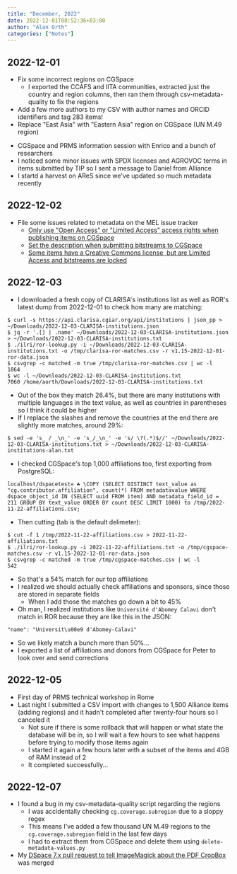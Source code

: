 ```yaml
---
title: "December, 2022"
date: 2022-12-01T08:52:36+03:00
author: "Alan Orth"
categories: ["Notes"]
---
```


## 2022-12-01

- Fix some incorrect regions on CGSpace
  - I exported the CCAFS and IITA communities, extracted just the country and region columns, then ran them through csv-metadata-quality to fix the regions
- Add a few more authors to my CSV with author names and ORCID identifiers and tag 283 items!
- Replace "East Asia" with "Eastern Asia" region on CGSpace (UN M.49 region)

<!--more-->

- CGSpace and PRMS information session with Enrico and a bunch of researchers
- I noticed some minor issues with SPDX licenses and AGROVOC terms in items submitted by TIP so I sent a message to Daniel from Alliance
- I startd a harvest on AReS since we've updated so much metadata recently

## 2022-12-02

- File some issues related to metadata on the MEL issue tracker
  - [Only use "Open Access" or "Limited Access" access rights when publishing items on CGSpace](https://github.com/CodeObia/MEL/issues/11066)
  - [Set the description when submitting bitstreams to CGSpace](https://github.com/CodeObia/MEL/issues/11067)
  - [Some items have a Creative Commons license, but are Limited Access and bitstreams are locked](https://github.com/CodeObia/MEL/issues/11068)

## 2022-12-03

- I downloaded a fresh copy of CLARISA's institutions list as well as ROR's latest dump from 2022-12-01 to check how many are matching:

```console
$ curl -s https://api.clarisa.cgiar.org/api/institutions | json_pp > ~/Downloads/2022-12-03-CLARISA-institutions.json
$ jq -r '.[] | .name' ~/Downloads/2022-12-03-CLARISA-institutions.json > ~/Downloads/2022-12-03-CLARISA-institutions.txt
$ ./ilri/ror-lookup.py -i ~/Downloads/2022-12-03-CLARISA-institutions.txt -o /tmp/clarisa-ror-matches.csv -r v1.15-2022-12-01-ror-data.json
$ csvgrep -c matched -m true /tmp/clarisa-ror-matches.csv | wc -l
1864
$ wc -l ~/Downloads/2022-12-03-CLARISA-institutions.txt
7060 /home/aorth/Downloads/2022-12-03-CLARISA-institutions.txt
```

- Out of the box they match 26.4%, but there are many institutions with multiple languages in the text value, as well as countries in parentheses so I think it could be higher
- If I replace the slashes and remove the countries at the end there are slightly more matches, around 29%:

```console
$ sed -e 's_ / _\n_' -e 's_/_\n_' -e 's/ \?(.*)$//' ~/Downloads/2022-12-03-CLARISA-institutions.txt > ~/Downloads/2022-12-03-CLARISA-institutions-alan.txt
```

- I checked CGSpace's top 1,000 affiliations too, first exporting from PostgreSQL:

```console
localhost/dspacetest= ☘ \COPY (SELECT DISTINCT text_value as "cg.contributor.affiliation", count(*) FROM metadatavalue WHERE dspace_object_id IN (SELECT uuid FROM item) AND metadata_field_id = 211 GROUP BY text_value ORDER BY count DESC LIMIT 1000) to /tmp/2022-11-22-affiliations.csv;
```

- Then cutting (tab is the default delimeter):

```console
$ cut -f 1 /tmp/2022-11-22-affiliations.csv > 2022-11-22-affiliations.txt
$ ./ilri/ror-lookup.py -i 2022-11-22-affiliations.txt -o /tmp/cgspace-matches.csv -r v1.15-2022-12-01-ror-data.json
$ csvgrep -c matched -m true /tmp/cgspace-matches.csv | wc -l
542
```

- So that's a 54% match for our top affiliations
- I realized we should actually check affiliations and sponsors, since those are stored in separate fields
  - When I add those the matches go down a bit to 45%
- Oh man, I realized institutions like `Université d'Abomey Calavi` don't match in ROR because they are like this in the JSON:

```console
"name": "Universit\u00e9 d'Abomey-Calavi"
```

- So we likely match a bunch more than 50%...
- I exported a list of affiliations and donors from CGSpace for Peter to look over and send corrections

## 2022-12-05

- First day of PRMS technical workshop in Rome
- Last night I submitted a CSV import with changes to 1,500 Alliance items (adding regions) and it hadn't completed after twenty-four hours so I canceled it
  - Not sure if there is some rollback that will happen or what state the database will be in, so I will wait a few hours to see what happens before trying to modify those items again
  - I started it again a few hours later with a subset of the items and 4GB of RAM instead of 2
  - It completed successfully...

## 2022-12-07

- I found a bug in my csv-metadata-quality script regarding the regions
  - I was accidentally checking `cg.coverage.subregion` due to a sloppy regex
  - This means I've added a few thousand UN M.49 regions to the `cg.coverage.subregion` field in the last few days
  - I had to extract them from CGSpace and delete them using `delete-metadata-values.py`
- My [DSpace 7.x pull request to tell ImageMagick about the PDF CropBox](https://github.com/DSpace/DSpace/pull/8550) was merged

<!-- vim: set sw=2 ts=2: -->
